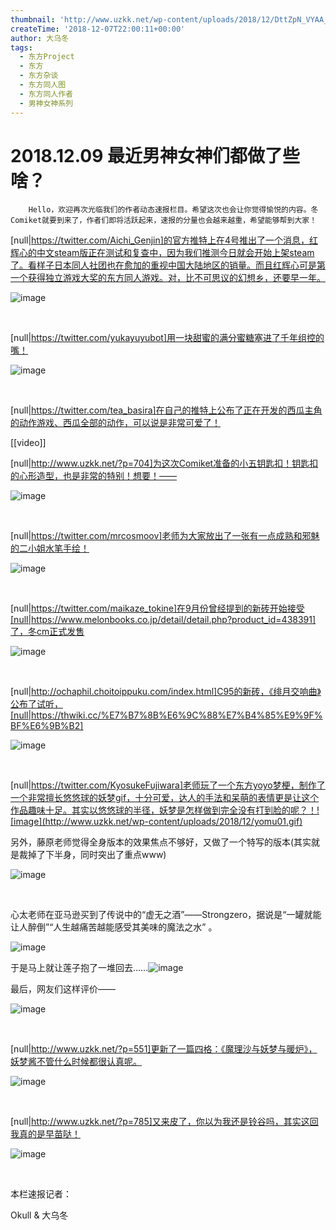 ```yaml
---
thumbnail: 'http://www.uzkk.net/wp-content/uploads/2018/12/DttZpN_VYAA_Dcg-825x510.jpg'
createTime: '2018-12-07T22:00:11+00:00'
author: 大乌冬
tags:
  - 东方Project
  - 东方
  - 东方杂谈
  - 东方同人图
  - 东方同人作者
  - 男神女神系列
---
```


# 2018.12.09 最近男神女神们都做了些啥？

		Hello，欢迎再次光临我们的作者动态速报栏目。希望这次也会让你觉得愉悦的内容。冬Comiket就要到来了，作者们即将活跃起来，速报的分量也会越来越重，希望能够帮到大家！

[null|https://twitter.com/Aichi_Genjin]的官方推特上在4号推出了一个消息，红辉心的中文steam版正在测试和复查中，因为我们推测今日就会开始上架steam了。看样子日本同人社团也在愈加的重视中国大陆地区的销量。而且红辉心可是第一个获得独立游戏大奖的东方同人游戏。对，比不可思议的幻想乡，还要早一年。

![image](http://www.uzkk.net/wp-content/uploads/2018/12/DtfJAn-U4AAIgGx-1024x588.jpg)

 

[null|https://twitter.com/yukayuyubot]用一块甜蜜的满分蜜糖塞进了千年组控的嘴！

![image](http://www.uzkk.net/wp-content/uploads/2018/12/DttZpN_VYAA_Dcg-1024x1024.jpg)

 

[null|https://twitter.com/tea_basira]在自己的推特上公布了正在开发的西瓜主角的动作游戏、西瓜全部的动作，可以说是非常可爱了！

[[video]]
 

[null|http://www.uzkk.net/?p=704]为这次Comiket准备的小五钥匙扣！钥匙扣的心形造型，也是非常的特别！想要！——

![image](http://www.uzkk.net/wp-content/uploads/2018/12/Dt0J3PUUUAII8sW-1024x756.jpg)

 

[null|https://twitter.com/mrcosmoov]老师为大家放出了一张有一点成熟和邪魅的二小姐水笔手绘！

![image](http://www.uzkk.net/wp-content/uploads/2018/12/asdfaa.jpg)

 

[null|https://twitter.com/maikaze_tokine]在9月份曾经提到的新砖开始接受[null|https://www.melonbooks.co.jp/detail/detail.php?product_id=438391]了，冬cm正式发售

![image](http://www.uzkk.net/wp-content/uploads/2018/12/DoBU7sdVsAA8U73-1024x903.jpg)

 

[null|http://ochaphil.choitoippuku.com/index.html]C95的新砖，《绯月交响曲》公布了试听，[null|https://thwiki.cc/%E7%B7%8B%E6%9C%88%E7%B4%85%E9%9F%BF%E6%9B%B2]

![image](http://www.uzkk.net/wp-content/uploads/2018/12/Dt0AjyRUwAAWMNe-1024x532.jpg)

 

[null|https://twitter.com/KyosukeFujiwara]老师玩了一个东方yoyo梦梗，制作了一个非常擅长悠悠球的妖梦gif，十分可爱，达人的手法和呆萌的表情更是让这个作品趣味十足。其实以悠悠球的半径，妖梦是怎样做到完全没有打到脸的呢？！![image](http://www.uzkk.net/wp-content/uploads/2018/12/yomu01.gif)

另外，藤原老师觉得全身版本的效果焦点不够好，又做了一个特写的版本(其实就是裁掉了下半身，同时突出了重点www)

![image](http://www.uzkk.net/wp-content/uploads/2018/12/yomu02.gif)

 

心太老师在亚马逊买到了传说中的“虚无之酒”——Strongzero，据说是“一罐就能让人醉倒”“人生越痛苦越能感受其美味的魔法之水” 。

![image](http://www.uzkk.net/wp-content/uploads/2018/12/001.png)

于是马上就让莲子抱了一堆回去……![image](http://www.uzkk.net/wp-content/uploads/2018/12/002.png)

最后，网友们这样评价——

![image](http://www.uzkk.net/wp-content/uploads/2018/12/003-1.png)

 

[null|http://www.uzkk.net/?p=551]更新了一篇四格：《魔理沙与妖梦与暖炉》，妖梦酱不管什么时候都很认真呢。

![image](http://www.uzkk.net/wp-content/uploads/2018/12/004.png)

 

[null|http://www.uzkk.net/?p=785]又来皮了，你以为我还是铃谷吗，其实这回我真的是早苗哒！

![image](http://www.uzkk.net/wp-content/uploads/2018/12/005.png)

 

本栏速报记者：

Okull & 大乌冬
